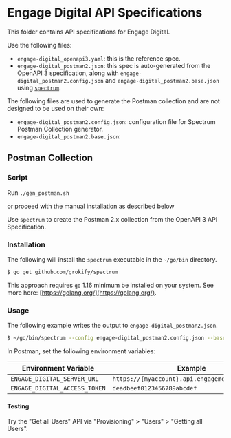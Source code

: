 # Engage Digital API Specifications

This folder contains API specifications for Engage Digital.

Use the following files:

* `engage-digital_openapi3.yaml`: this is the reference spec.
* `engage-digital_postman2.json`: this spec is auto-generated from the OpenAPI 3 specification, along with `engage-digital_postman2.config.json` and `engage-digital_postman2.base.json` using [`spectrum`](https://github.com/grokify/spectrum).

The following files are used to generate the Postman collection and are not designed to be used on their own:

* `engage-digital_postman2.config.json`: configuration file for Spectrum Postman Collection generator.
* `engage-digital_postman2.base.json`: 

## Postman Collection

### Script

Run `./gen_postman.sh`

or proceed with the manual installation as described below

Use `spectrum` to create the Postman 2.x collection from the OpenAPI 3 API Specification.

### Installation

The following will install the `spectrum` executable in the `~/go/bin` directory.

```bash
$ go get github.com/grokify/spectrum
```

This approach requires `go` 1.16 minimum be installed on your system. See more here: [https://golang.org/](https://golang.org/).

### Usage

The following example writes the output to `engage-digital_postman2.json`.

```bash
$ ~/go/bin/spectrum --config engage-digital_postman2.config.json --basePostmanFile engage-digital_postman2.base.json --openapiFile engage-digital_openapi3.yaml --postmanFile engage-digital_postman2.json
```

In Postman, set the following environment variables:

| Environment Variable | Example |
|----------------------|---------|
| `ENGAGE_DIGITAL_SERVER_URL` | `https://{myaccount}.api.engagement.dimelo.com` |
| `ENGAGE_DIGITAL_ACCESS_TOKEN` | `deadbeef0123456789abcdef` |

#### Testing

Try the "Get all Users" API via "Provisioning" > "Users" > "Getting all Users".
